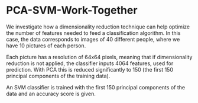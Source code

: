 # PCA-SVM-Work-Together

We investigate how a dimensionality reduction technique can help optimize the number of features needed to feed a classification algorithm. In this case, the data corresponds to images of 40 different people, where we have 10 pictures of each person.

Each picture has a resolution of 64x64 pixels, meaning that if dimensionality reduction is not applied, the classifier inputs 4064 features, used for prediction. With PCA this is reduced significantly to 150 (the first 150 principal components of the training data).

An SVM classifier is trained with the first 150 principal components of the data and an accuracy score is given.
